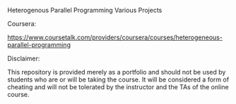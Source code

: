 Heterogenous Parallel Programming Various Projects

Coursera:

https://www.coursetalk.com/providers/coursera/courses/heterogeneous-parallel-programming


Disclaimer:

This repository is provided merely as a portfolio and should not be used by students who are or will be taking the course. It will be considered a form of cheating and will not be tolerated by the instructor and the TAs of the online course.